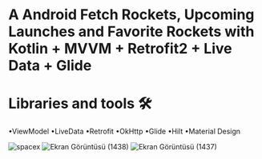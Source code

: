 # A Android Fetch Rockets, Upcoming Launches and Favorite Rockets with Kotlin + MVVM + Retrofit2 + Live Data + Glide

# Libraries and tools 🛠

•ViewModel
•LiveData
•Retrofit
•OkHttp
•Glide
•Hilt
•Material Design

![spacex](https://user-images.githubusercontent.com/76565172/184618674-0b35616c-8863-46f1-b5ee-9038a53b8485.PNG)
![Ekran Görüntüsü (1438)](https://user-images.githubusercontent.com/76565172/184618689-564b1b37-4e31-4d02-9239-4150775b37a1.png)
![Ekran Görüntüsü (1437)](https://user-images.githubusercontent.com/76565172/184618716-865ec3c6-052d-43c1-a5a0-2752b9658434.png)

